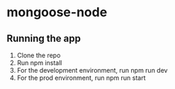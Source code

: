 # mongoose-node

## Running the app

1. Clone the repo
2. Run npm install
3. For the development environment, run npm run dev
4. For the prod environment, run npm run start
